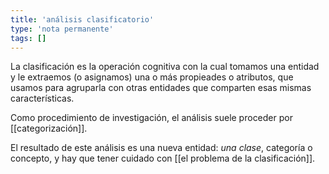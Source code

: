 ```yaml
---
title: 'análisis clasificatorio'
type: 'nota permanente'
tags: []
---
```


La clasificación es la operación cognitiva con la cual tomamos una entidad y le extraemos (o asignamos) una o más propieades o atributos, que usamos para agruparla con otras entidades que comparten esas mismas características.

Como procedimiento de investigación, el análisis suele proceder por [[categorización]].

El resultado de este análisis es una nueva entidad: *una clase*, categoría o concepto, y hay que tener cuidado con [[el problema de la clasificación]].